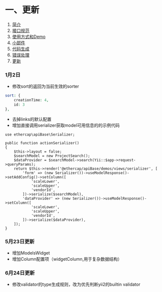 # 一、更新

1. [简介](简介.md)
2. [接口规范](接口规范.md)
2. [使用方式和Demo](使用方式和Demo.md)
2. [小部件](小部件.md)
2. [代码生成](代码生成.md)
2. [错误处理](错误处理.md)
2. [更新](更新.md)


### 1月2日

- 修改sort的返回为当前生效的sorter

```php
sort: {
    creationTime: 4,
    id: 3
},
```

- 去掉links的默认配置
- 增加直接调用serializer获取model可用信息的的示例代码

```
use ethercap\apiBase\Serializer;

public function actionSerializer()
{
    $this->layout = false;
    $searchModel = new ProjectSearch();
    $dataProvider = $searchModel->search(Yii::$app->request->queryParams);
    return $this->render('@ethercap/apiBase/demos/views/serializer', [
        'form' => (new Serializer())->useModelResponse()->setAddConfig()->setColumn([
            'scaleLower',
            'scaleUpper',
            'vendorId',
        ])->serialize($searchModel),
        'dataProvider' => (new Serializer())->useModelResponse()->setColumn([
            'scaleLower',
            'scaleUpper',
            'vendorId',
        ])->serialize($dataProvider),
    ]);
}
```

### 5月23日更新
- 增加ModelsWidget
- 增加Column配置项（widgetColumn,用于复杂数据结构）

### 6月24日更新
- 修改validator的type生成规则，改为优先判断yii2的builtin validator